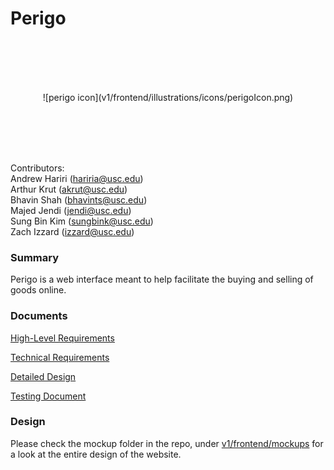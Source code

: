 # Perigo

<br><br><br><br>
<p align="center">
    ![perigo icon](v1/frontend/illustrations/icons/perigoIcon.png)
</p>
<br><br><br><br>


Contributors: <br>
Andrew Hariri (hariria@usc.edu) <br>
Arthur Krut (akrut@usc.edu)<br>
Bhavin Shah (bhavints@usc.edu)<br>
Majed Jendi (jendi@usc.edu)<br>
Sung Bin Kim (sungbink@usc.edu)<br>
Zach Izzard (izzard@usc.edu)<br>


### Summary
Perigo is a web interface meant to help facilitate the buying and selling of goods online.



### Documents
<a href="https://docs.google.com/document/d/1iFInGGf06WdbDbuE15wqX-gwuqo8J4-BMCG4d56e9JY/edit?usp=sharing">High-Level Requirements</a>

<a href="https://docs.google.com/document/d/1k5LNKwsFLH3JwzCH7t_O1L4-iVFQUPufDbQIjUGse4Q/edit?usp=sharing">Technical Requirements<a>

<a href="https://docs.google.com/document/d/1dzsl7geJ-CH_xycHSa8U8ReR_r_WIeC_UQuhe30odMk/edit?usp=sharing">Detailed Design</a>

<a href="https://docs.google.com/document/d/1qEOquENsZaDWt0DQnCkqBVIPKpZgPiDh8Om4POaPTjc/edit?usp=sharing">Testing Document</a>


### Design
Please check the mockup folder in the repo, under [v1/frontend/mockups](v1/frontend/mockups) for a look at the entire design of the website.
